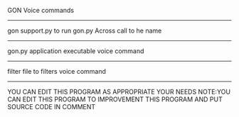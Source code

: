 GON Voice commands

__________________
gon support.py 
to run gon.py Across call to he name
__________________
gon.py 
application executable voice command
__________________
filter file
to filters voice command 
__________________
YOU CAN EDIT THIS PROGRAM AS APPROPRIATE YOUR NEEDS
NOTE:YOU CAN EDIT THIS PROGRAM TO IMPROVEMENT THIS PROGRAM AND PUT SOURCE CODE IN COMMENT